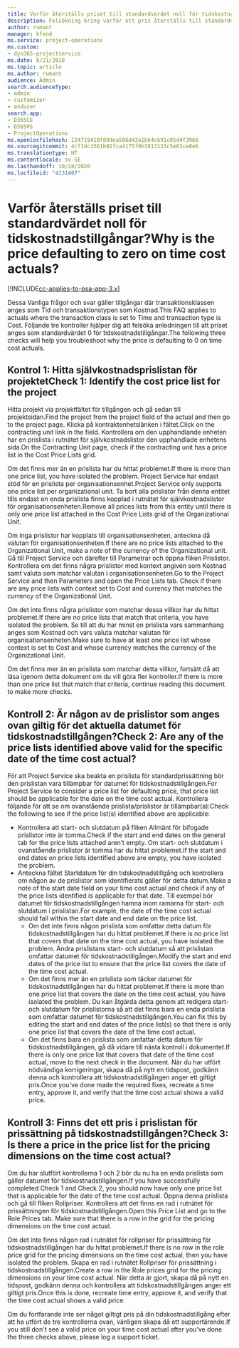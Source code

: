 ```yaml
---
title: Varför återställs priset till standardvärdet noll för tidskostnadstillgångar?
description: Felsökning kring varför ett pris återställs till standardvärdet 0 för tidsutgiftstillgångar.
author: rumant
manager: kfend
ms.service: project-operations
ms.custom:
- dyn365-projectservice
ms.date: 8/21/2018
ms.topic: article
ms.author: rumant
audience: Admin
search.audienceType:
- admin
- customizer
- enduser
search.app:
- D365CE
- D365PS
- ProjectOperations
ms.openlocfilehash: 124719410f89dea506d43a1b64cb91c85d4f3968
ms.sourcegitcommit: 4cf1dc1561b92fca4175f0b3813133c5e63ce8e6
ms.translationtype: HT
ms.contentlocale: sv-SE
ms.lasthandoff: 10/28/2020
ms.locfileid: "4131407"
---
```

# <a name="why-is-the-price-defaulting-to-zero-on-time-cost-actuals"></a><span data-ttu-id="53ffd-103">Varför återställs priset till standardvärdet noll för tidskostnadstillgångar?</span><span class="sxs-lookup"><span data-stu-id="53ffd-103">Why is the price defaulting to zero on time cost actuals?</span></span>

[!INCLUDE[cc-applies-to-psa-app-3.x](../includes/cc-applies-to-psa-app-3x.md)]

<span data-ttu-id="53ffd-104">Dessa Vanliga frågor och svar gäller tillgångar där transaktionsklassen anges som Tid och transaktionstypen som Kostnad.</span><span class="sxs-lookup"><span data-stu-id="53ffd-104">This FAQ applies to actuals where the transaction class is set to Time and transaction type is Cost.</span></span> <span data-ttu-id="53ffd-105">Följande tre kontroller hjälper dig att felsöka anledningen till att priset anges som standardvärdet 0 för tidskostnadstillgångar.</span><span class="sxs-lookup"><span data-stu-id="53ffd-105">The following three checks will help you troubleshoot why the price is defaulting to 0 on time cost actuals.</span></span>
 
## <a name="check-1-identify-the-cost-price-list-for-the-project"></a><span data-ttu-id="53ffd-106">Kontrol 1: Hitta självkostnadsprislistan för projektet</span><span class="sxs-lookup"><span data-stu-id="53ffd-106">Check 1: Identify the cost price list for the project</span></span>

<span data-ttu-id="53ffd-107">Hitta projekt via projektfältet för tillgången och gå sedan till projektsidan.</span><span class="sxs-lookup"><span data-stu-id="53ffd-107">Find the project from the project field of the actual and then go to the project page.</span></span> <span data-ttu-id="53ffd-108">Klicka på kontraktenhetslänken i fältet.</span><span class="sxs-lookup"><span data-stu-id="53ffd-108">Click on the contracting unit link in the field.</span></span> <span data-ttu-id="53ffd-109">Kontrollera om den upphandlande enheten har en prislista i rutnätet för självkostnadslistor den upphandlade enhetens sida.</span><span class="sxs-lookup"><span data-stu-id="53ffd-109">On the Contracting Unit page, check if the contracting unit has a price list in the Cost Price Lists grid.</span></span>

<span data-ttu-id="53ffd-110">Om det finns mer än en prislista har du hittat problemet.</span><span class="sxs-lookup"><span data-stu-id="53ffd-110">If there is more than one price list, you have isolated the problem.</span></span> <span data-ttu-id="53ffd-111">Project Service har endast stöd för en prislista per organisationsenhet.</span><span class="sxs-lookup"><span data-stu-id="53ffd-111">Project Service only supports one price list per organizational unit.</span></span> <span data-ttu-id="53ffd-112">Ta bort alla prislistor från denna entitet tills endast en enda prislista finns kopplad i rutnätet för självkostnadslistor för organisationsenheten.</span><span class="sxs-lookup"><span data-stu-id="53ffd-112">Remove all prices lists from this entity until there is only one price list attached in the Cost Price Lists grid of the Organizational Unit.</span></span>

<span data-ttu-id="53ffd-113">Om inga prislistor har kopplats till organisationsenheten, anteckna då valutan för organisationsenheten.</span><span class="sxs-lookup"><span data-stu-id="53ffd-113">If there are no price lists attached to the Organizational Unit, make a note of the currency of the Organizational unit.</span></span> <span data-ttu-id="53ffd-114">Gå till Project Service och därefter till Parametrar och öppna fliken Prislistor. Kontrollera om det finns några prislistor med kontext angiven som Kostnad samt valuta som matchar valutan i organisationsenheten.</span><span class="sxs-lookup"><span data-stu-id="53ffd-114">Go to the Project Service and then Parameters and open the Price Lists tab. Check if there are any price lists with context set to Cost and currency that matches the currency of the Organizational Unit.</span></span>
 
<span data-ttu-id="53ffd-115">Om det inte finns några prislistor som matchar dessa villkor har du hittat problemet.</span><span class="sxs-lookup"><span data-stu-id="53ffd-115">If there are no price lists that match that criteria, you have isolated the problem.</span></span> <span data-ttu-id="53ffd-116">Se till att du har minst en prislista vars sammanhang anges som Kostnad och vars valuta matchar valutan för organisationsenheten.</span><span class="sxs-lookup"><span data-stu-id="53ffd-116">Make sure to have at least one price list whose context is set to Cost and whose currency matches the currency of the Organizational Unit.</span></span>

<span data-ttu-id="53ffd-117">Om det finns mer än en prislista som matchar detta villkor, fortsätt då att läsa igenom detta dokument om du vill göra fler kontroller.</span><span class="sxs-lookup"><span data-stu-id="53ffd-117">If there is more than one price list that match that criteria, continue reading this document to make more checks.</span></span>

## <a name="check-2-are-any-of-the-price-lists-identified-above-valid-for-the-specific-date-of-the-time-cost-actual"></a><span data-ttu-id="53ffd-118">Kontroll 2: Är någon av de prislistor som anges ovan giltig för det aktuella datumet för tidskostnadstillgången?</span><span class="sxs-lookup"><span data-stu-id="53ffd-118">Check 2: Are any of the price lists identified above valid for the specific date of the time cost actual?</span></span>

<span data-ttu-id="53ffd-119">För att Project Service ska beakta en prislista för standardprissättning bör den prislistan vara tillämpbar för datumet för tidskostnadstillgången.</span><span class="sxs-lookup"><span data-stu-id="53ffd-119">For Project Service to consider a price list for defaulting price, that price list should be applicable for the date on the time cost actual.</span></span> <span data-ttu-id="53ffd-120">Kontrollera följande för att se om ovanstående prislista/prislistor är tillämpbar(a):</span><span class="sxs-lookup"><span data-stu-id="53ffd-120">Check the following to see if the price list(s) identified above are applicable:</span></span>

- <span data-ttu-id="53ffd-121">Kontrollera att start- och slutdatum på fliken Allmänt för bifogade prislistor inte är tomma.</span><span class="sxs-lookup"><span data-stu-id="53ffd-121">Check if the start and end dates on the general tab for the price lists attached aren’t empty.</span></span> <span data-ttu-id="53ffd-122">Om start- och slutdatum i ovanstående prislistor är tomma har du hittat problemet.</span><span class="sxs-lookup"><span data-stu-id="53ffd-122">If the start and end dates on price lists identified above are empty, you have isolated the problem.</span></span> 
- <span data-ttu-id="53ffd-123">Anteckna fältet Startdatum för din tidskostnadstillgång och kontrollera om någon av de prislistor som identifierats gäller för detta datum.</span><span class="sxs-lookup"><span data-stu-id="53ffd-123">Make a note of the start date field on your time cost actual and check if any of the price lists identified is applicable for that date.</span></span> <span data-ttu-id="53ffd-124">Till exempel bör datumet för tidskostnadstillgången hamna inom ramarna för start- och slutdatum i prislistan.</span><span class="sxs-lookup"><span data-stu-id="53ffd-124">For example, the date of the time cost actual should fall within the start date and end date on the price list.</span></span> 
    - <span data-ttu-id="53ffd-125">Om det inte finns någon prislista som omfattar detta datum för tidskostnadstillgången har du hittat problemet.</span><span class="sxs-lookup"><span data-stu-id="53ffd-125">If there is no price list that covers that date on the time cost actual, you have isolated the problem.</span></span> <span data-ttu-id="53ffd-126">Ändra prislistans start- och slutdatum så att prislistan omfattar datumet för tidskostnadstillgången.</span><span class="sxs-lookup"><span data-stu-id="53ffd-126">Modify the start and end dates of the price list to ensure that the price list covers the date of the time cost actual.</span></span> 
    - <span data-ttu-id="53ffd-127">Om det finns mer än en prislista som täcker datumet för tidskostnadstillgången har du hittat problemet.</span><span class="sxs-lookup"><span data-stu-id="53ffd-127">If there is more than one price list that covers the date on the time cost actual, you have isolated the problem.</span></span> <span data-ttu-id="53ffd-128">Du kan åtgärda detta genom att redigera start- och slutdatum för prislistorna så att det finns bara en enda prislista som omfattar datumet för tidskostnadstillgången.</span><span class="sxs-lookup"><span data-stu-id="53ffd-128">You can fix this by editing the start and end dates of the price list(s) so that there is only one price list that covers the date of the time cost actual.</span></span> 
    - <span data-ttu-id="53ffd-129">Om det finns bara en prislista som omfattar detta datum för tidskostnadstillgången, gå då vidare till nästa kontroll i dokumentet.</span><span class="sxs-lookup"><span data-stu-id="53ffd-129">If there is only one price list that covers that date of the time cost actual, move to the next check in the document.</span></span>
<span data-ttu-id="53ffd-130">När du har utfört nödvändiga korrigeringar, skapa då på nytt en tidspost, godkänn denna och kontrollera att tidskostnadstillgången anger ett giltigt pris.</span><span class="sxs-lookup"><span data-stu-id="53ffd-130">Once you’ve done made the required fixes, recreate a time entry, approve it, and verify that the time cost actual shows a valid price.</span></span>

## <a name="check-3-is-there-a-price-in-the-price-list-for-the-pricing-dimensions-on-the-time-cost-actual"></a><span data-ttu-id="53ffd-131">Kontroll 3: Finns det ett pris i prislistan för prissättning på tidskostnadstillgången?</span><span class="sxs-lookup"><span data-stu-id="53ffd-131">Check 3: Is there a price in the price list for the pricing dimensions on the time cost actual?</span></span>

<span data-ttu-id="53ffd-132">Om du har slutfört kontrollerna 1 och 2 bör du nu ha en enda prislista som gäller datumet för tidskostnadstillgången.</span><span class="sxs-lookup"><span data-stu-id="53ffd-132">If you have successfully completed Check 1 and Check 2, you should now have only one price list that is applicable for the date of the time cost actual.</span></span> <span data-ttu-id="53ffd-133">Öppna denna prislista och gå till fliken Rollpriser. Kontrollera att det finns en rad i rutnätet för prissättningen för tidskostnadstillgången.</span><span class="sxs-lookup"><span data-stu-id="53ffd-133">Open this Price List and go to the Role Prices tab. Make sure that there is a row in the grid for the pricing dimensions on the time cost actual.</span></span>

<span data-ttu-id="53ffd-134">Om det inte finns någon rad i rutnätet för rollpriser för prissättning för tidskostnadstillgången har du hittat problemet.</span><span class="sxs-lookup"><span data-stu-id="53ffd-134">If there is no row in the role price grid for the pricing dimensions on the time cost actual, then you have isolated the problem.</span></span> <span data-ttu-id="53ffd-135">Skapa en rad i rutnätet Rollpriser för prissättning i tidskostnadstillgången.</span><span class="sxs-lookup"><span data-stu-id="53ffd-135">Create a row in the Role prices grid for the pricing dimensions on your time cost actual.</span></span> <span data-ttu-id="53ffd-136">När detta är gjort, skapa då på nytt en tidspost, godkänn denna och kontrollera att tidskostnadstillgången anger ett giltigt pris.</span><span class="sxs-lookup"><span data-stu-id="53ffd-136">Once this is done, recreate time entry, approve it, and verify that the time cost actual shows a valid price.</span></span>
 
<span data-ttu-id="53ffd-137">Om du fortfarande inte ser något giltigt pris på din tidskostnadstillgång efter att ha utfört de tre kontrollerna ovan, vänligen skapa då ett supportärende.</span><span class="sxs-lookup"><span data-stu-id="53ffd-137">If you still don't see a valid price on your time cost actual after you’ve done the three checks above, please log a support ticket.</span></span>




